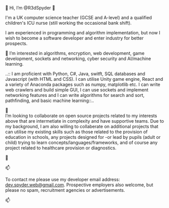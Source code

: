 👋 Hi, I’m @R3dSpyder 👋 

I'm a UK computer science teacher (GCSE and A-level) and a qualified children's ICU nurse (still working the occasional bank shift).

I am experienced in programming and algorithm implementation, but now I wish to become a software developer and enter industry for better prospects.

💞️ I’m interested in algorithms, encryption, web development, game development, sockets and networking, cyber security and AI/machine learning. 

..:: I am proficient with Python, C#, Java, switft, SQL databases and Javascript (with HTML and CSS). I can utilise Unity game engine, React and a variety of Anaconda packages such as numpy, matplotlib etc. I can write web crawlers and build simple GUI, I can use sockets and implement networking features and I can write algorithms for search and sort, pathfinding, and basic machine learning::..


👀  
I’m looking to collaborate on open source projects related to my interests above that are intermetiate in complexity and have supportive teams.
Due to my background, I am also willing to collaberate on additional projects that can utilise my existing skills such as those related to the provision of education in schools, any projects designed for -or lead by pupils (adult or child) trying to learn concepts/languages/frameworks, and of course any project related to healthcare provision or diagnostics.

👀  


📫

To contact me please use my developer email address: dev.spyder.web@gmail.com. Prospective employers also welcome, but please no spam, 
recruitment agencies or advertisements. 

📫



